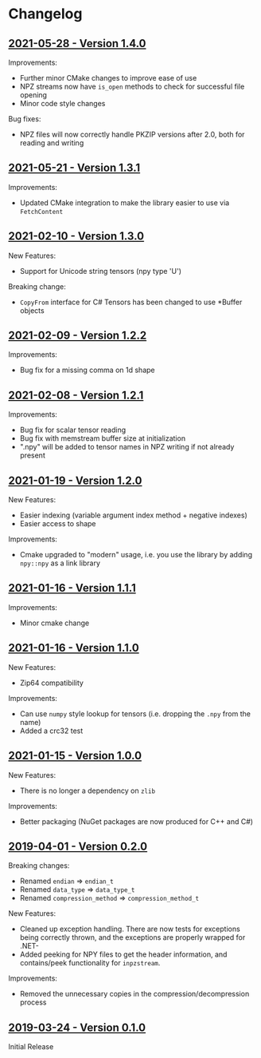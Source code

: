 # Changelog

## [2021-05-28 - Version 1.4.0](https://github.com/matajoh/libnpy/releases/tag/v1.4.0)

Improvements:
- Further minor CMake changes to improve ease of use
- NPZ streams now have `is_open` methods to check for successful file opening
- Minor code style changes

Bug fixes:
- NPZ files will now correctly handle PKZIP versions after 2.0, both for reading and writing

## [2021-05-21 - Version 1.3.1](https://github.com/matajoh/libnpy/releases/tag/v1.3.1)

Improvements:
- Updated CMake integration to make the library easier to use via `FetchContent`

## [2021-02-10 - Version 1.3.0](https://github.com/matajoh/libnpy/releases/tag/v1.3.0)

New Features:
- Support for Unicode string tensors (npy type 'U')

Breaking change:
- `CopyFrom` interface for C# Tensors has been changed to use *Buffer objects

## [2021-02-09 - Version 1.2.2](https://github.com/matajoh/libnpy/releases/tag/v1.2.2)

Improvements:
- Bug fix for a missing comma on 1d shape

## [2021-02-08 - Version 1.2.1](https://github.com/matajoh/libnpy/releases/tag/v1.2.1)

Improvements:
- Bug fix for scalar tensor reading
- Bug fix with memstream buffer size at initialization
- ".npy" will be added to tensor names in NPZ writing if not already present

## [2021-01-19 - Version 1.2.0](https://github.com/matajoh/libnpy/releases/tag/v1.2.0)

New Features:
- Easier indexing (variable argument index method + negative indexes)
- Easier access to shape

Improvements:
- Cmake upgraded to "modern" usage, i.e. you use the library by adding `npy::npy` as a link library

## [2021-01-16 - Version 1.1.1](https://github.com/matajoh/libnpy/releases/tag/v1.1.1)

Improvements:
- Minor cmake change

## [2021-01-16 - Version 1.1.0](https://github.com/matajoh/libnpy/releases/tag/v1.1.0)

New Features:
- Zip64 compatibility

Improvements:
- Can use `numpy` style lookup for tensors (i.e. dropping the `.npy` from the name)
- Added a crc32 test

## [2021-01-15 - Version 1.0.0](https://github.com/matajoh/libnpy/releases/tag/v1.0.0)

New Features:
- There is no longer a dependency on `zlib`

Improvements:
- Better packaging (NuGet packages are now produced for C++ and C#)

## [2019-04-01 - Version 0.2.0](https://github.com/matajoh/libnpy/releases/tag/v0.2.0)

Breaking changes:
- Renamed `endian` => `endian_t`
- Renamed `data_type` => `data_type_t`
- Renamed `compression_method` => `compression_method_t`

New Features:
- Cleaned up exception handling. There are now tests for exceptions being correctly thrown, and the exceptions are properly wrapped for .NET- 
- Added peeking for NPY files to get the header information, and contains/peek functionality for `inpzstream`.

Improvements:
- Removed the unnecessary copies in the compression/decompression process

## [2019-03-24 - Version 0.1.0](https://github.com/matajoh/libnpy/releases/tag/v0.1.0)

Initial Release